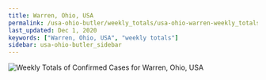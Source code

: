 ```yaml
---
title: Warren, Ohio, USA
permalink: /usa-ohio-butler/weekly_totals/usa-ohio-warren-weekly_totals.html
last_updated: Dec 1, 2020
keywords: ["Warren, Ohio, USA", "weekly totals"]
sidebar: usa-ohio-butler_sidebar
---
```


![Weekly Totals of Confirmed Cases for Warren, Ohio, USA](/covid_tracker/images/graphs/usa-ohio-warren-weekly_totals_graph.png)
